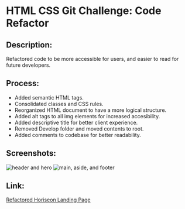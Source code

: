 # HTML CSS Git Challenge: Code Refactor

## Description:
Refactored code to be more accessible for users, and easier to read for future developers.

## Process:
* Added semantic HTML tags.
* Consolidated classes and CSS rules.
* Reorganized HTML document to have a more logical structure.
* Added alt tags to all img elements for increased accesibility.
* Added descriptive title for better client experience.
* Removed Develop folder and moved contents to root.
* Added comments to codebase for better readability.

## Screenshots: 
![header and hero]()
![main, aside, and footer]()

## Link:
[Refactored Horiseon Landing Page]()